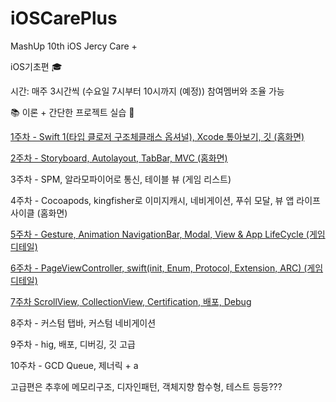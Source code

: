 # iOSCarePlus
MashUp 10th iOS Jercy Care +

iOS기초편 🎓

시간: 매주 3시간씩 (수요일 7시부터 10시까지 (예정)) 참여멤버와 조율 가능

📚 이론 + 간단한 프로젝트 실습 📱

[1주차 - Swift 1(타입 클로저 구조체클래스 옵셔널), Xcode 톺아보기, 깃 (홈화면)](https://github.com/jaehui327/iOSCarePlus/tree/main/docs/1%EC%A3%BC%EC%B0%A8#1%EC%A3%BC%EC%B0%A8---swift-ios-basic)

[2주차 - Storyboard, Autolayout, TabBar, MVC (홈화면)](https://github.com/jaehui327/iOSCarePlus/tree/main/docs/2%EC%A3%BC%EC%B0%A8#2%EC%A3%BC%EC%B0%A8-storyboard-autolayout-tabbar-mvc)

3주차 - SPM, 알라모파이어로 통신, 테이블 뷰 (게임 리스트)

4주차 - Cocoapods, kingfisher로 이미지캐시, 네비게이션, 푸쉬 모달, 뷰 앱 라이프사이클 (홈화면)

[5주차 - Gesture, Animation NavigationBar, Modal, View & App LifeCycle (게임 디테일)](https://github.com/jaehui327/iOSCarePlus/tree/main/docs/5%EC%A3%BC%EC%B0%A8#5%EC%A3%BC%EC%B0%A8-gesture-animation-navigationbar-modal-view--app-lifecycle)

[6주차 - PageViewController, swift(init, Enum, Protocol, Extension, ARC) (게임 디테일)](https://github.com/jaehui327/iOSCarePlus/tree/main/docs/6%EC%A3%BC%EC%B0%A8#6%EC%A3%BC%EC%B0%A8-pageviewcontroller-swiftinit-enum-protocol-extension-arc)

[7주차 ScrollView, CollectionView, Certification, 배포, Debug](https://github.com/jaehui327/iOSCarePlus/tree/main/docs/7%EC%A3%BC%EC%B0%A8#7%EC%A3%BC%EC%B0%A8-scrollview-collectionview-certification-%EB%B0%B0%ED%8F%AC-debug)

8주차 - 커스텀 탭바, 커스텀 네비게이션

9주차 - hig, 배포, 디버깅, 깃 고급

10주차 - GCD Queue, 제너릭 + a

고급편은 추후에 메모리구조, 디자인패턴, 객체지향 함수형, 테스트 등등???


